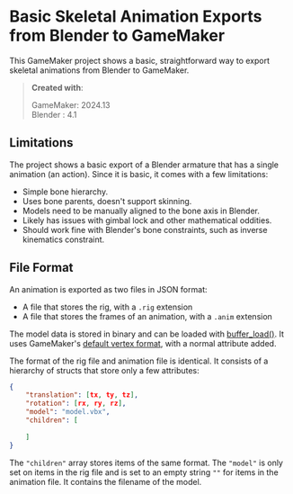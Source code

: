# Basic Skeletal Animation Exports from Blender to GameMaker

This GameMaker project shows a basic, straightforward way to export skeletal animations from Blender to GameMaker.

> **Created with**:
> 
> GameMaker: 2024.13\
> Blender : 4.1

## Limitations

The project shows a basic export of a Blender armature that has a single animation (an action). Since it is basic, it comes with a few limitations:

* Simple bone hierarchy.
* Uses bone parents, doesn't support skinning.
* Models need to be manually aligned to the bone axis in Blender.
* Likely has issues with gimbal lock and other mathematical oddities.
* Should work fine with Blender's bone constraints, such as inverse kinematics constraint.

## File Format

An animation is exported as two files in JSON format:

* A file that stores the rig, with a `.rig` extension
* A file that stores the frames of an animation, with a `.anim` extension

The model data is stored in binary and can be loaded with [buffer_load()](https://manual.gamemaker.io/monthly/en/GameMaker_Language/GML_Reference/Buffers/buffer_load.htm). It uses GameMaker's [default vertex format](https://manual.gamemaker.io/monthly/en/Additional_Information/Guide_To_Primitives_And_Vertex_Building.htm#passthrough_vertex_format), with a normal attribute added.

The format of the rig file and animation file is identical. It consists of a hierarchy of structs that store only a few attributes:

```json
{
    "translation": [tx, ty, tz],
    "rotation": [rx, ry, rz],
    "model": "model.vbx",
    "children": [
        
    ]
}
```

The `"children"` array stores items of the same format. The `"model"` is only set on items in the rig file and is set to an empty string `""` for items in the animation file. It contains the filename of the model.
